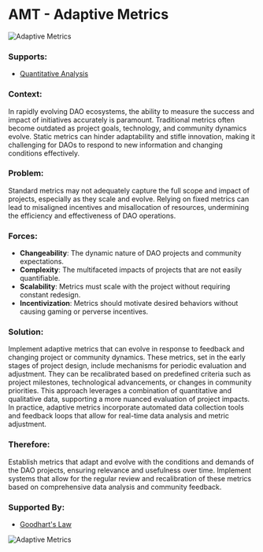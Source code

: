 # AMT - Adaptive Metrics

![Adaptive Metrics](./output/illustrations/adaptive_metrics.png)

### Supports:

* [Quantitative Analysis](./quantitative_analysis.html)

### Context:

In rapidly evolving DAO ecosystems, the ability to measure the success and impact of initiatives accurately is paramount. Traditional metrics often become outdated as project goals, technology, and community dynamics evolve. Static metrics can hinder adaptability and stifle innovation, making it challenging for DAOs to respond to new information and changing conditions effectively.

### Problem:

Standard metrics may not adequately capture the full scope and impact of projects, especially as they scale and evolve. Relying on fixed metrics can lead to misaligned incentives and misallocation of resources, undermining the efficiency and effectiveness of DAO operations.

### Forces:

- **Changeability**: The dynamic nature of DAO projects and community expectations.
- **Complexity**: The multifaceted impacts of projects that are not easily quantifiable.
- **Scalability**: Metrics must scale with the project without requiring constant redesign.
- **Incentivization**: Metrics should motivate desired behaviors without causing gaming or perverse incentives.

### Solution:

Implement adaptive metrics that can evolve in response to feedback and changing project or community dynamics. These metrics, set in the early stages of project design, include mechanisms for periodic evaluation and adjustment. They can be recalibrated based on predefined criteria such as project milestones, technological advancements, or changes in community priorities. This approach leverages a combination of quantitative and qualitative data, supporting a more nuanced evaluation of project impacts. In practice, adaptive metrics incorporate automated data collection tools and feedback loops that allow for real-time data analysis and metric adjustment.

### Therefore:

Establish metrics that adapt and evolve with the conditions and demands of the DAO projects, ensuring relevance and usefulness over time. Implement systems that allow for the regular review and recalibration of these metrics based on comprehensive data analysis and community feedback.

### Supported By:

* [Goodhart's Law](./goodharts_law.html)

![Adaptive Metrics](./output/adaptive_metrics_specific_graph.png)